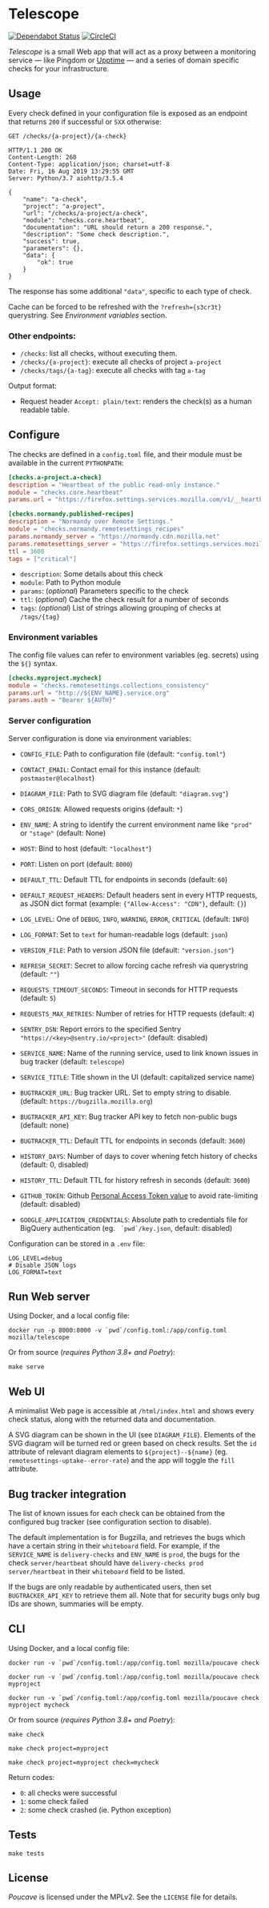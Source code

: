 # Telescope

[![Dependabot Status](https://api.dependabot.com/badges/status?host=github&repo=mozilla-services/telescope)](https://dependabot.com) [![CircleCI](https://circleci.com/gh/mozilla-services/telescope.svg?style=svg)](https://circleci.com/gh/mozilla-services/telescope)

*Telescope* is a small Web app that will act as a proxy between a monitoring service — like Pingdom or [Upptime](https://upptime.js.org/) — and a series of domain specific checks for your infrastructure.


## Usage

Every check defined in your configuration file is exposed as an endpoint that returns `200` if successful or `5XX` otherwise:

```http
GET /checks/{a-project}/{a-check}

HTTP/1.1 200 OK
Content-Length: 260
Content-Type: application/json; charset=utf-8
Date: Fri, 16 Aug 2019 13:29:55 GMT
Server: Python/3.7 aiohttp/3.5.4

{
    "name": "a-check",
    "project": "a-project",
    "url": "/checks/a-project/a-check",
    "module": "checks.core.heartbeat",
    "documentation": "URL should return a 200 response.",
    "description": "Some check description.",
    "success": true,
    "parameters": {},
    "data": {
        "ok": true
    }
}

```

The response has some additional `"data"`, specific to each type of check.

Cache can be forced to be refreshed with the ``?refresh={s3cr3t}`` querystring. See *Environment variables* section.

### Other endpoints:

* ``/checks``: list all checks, without executing them.
* ``/checks/{a-project}``: execute all checks of project ``a-project``
* ``/checks/tags/{a-tag}``: execute all checks with tag ``a-tag``

Output format:

* Request header ``Accept: plain/text``: renders the check(s) as a human readable table.


## Configure

The checks are defined in a `config.toml` file, and their module must be available in the current `PYTHONPATH`:

```toml
[checks.a-project.a-check]
description = "Heartbeat of the public read-only instance."
module = "checks.core.heartbeat"
params.url = "https://firefox.settings.services.mozilla.com/v1/__heartbeat__"

[checks.normandy.published-recipes]
description = "Normandy over Remote Settings."
module = "checks.normandy.remotesettings_recipes"
params.normandy_server = "https://normandy.cdn.mozilla.net"
params.remotesettings_server = "https://firefox.settings.services.mozilla.com/v1"
ttl = 3600
tags = ["critical"]
```

* `description`: Some details about this check
* `module`: Path to Python module
* `params`: (*optional*) Parameters specific to the check
* `ttl`: (*optional*) Cache the check result for a number of seconds
* `tags`: (*optional*) List of strings allowing grouping of checks at `/tags/{tag}`


### Environment variables

The config file values can refer to environment variables (eg. secrets) using the ``${}`` syntax.

```toml
[checks.myproject.mycheck]
module = "checks.remotesettings.collections_consistency"
params.url = "http://${ENV_NAME}.service.org"
params.auth = "Bearer ${AUTH}"
```

### Server configuration

Server configuration is done via environment variables:

* ``CONFIG_FILE``: Path to configuration file (default: ``"config.toml"``)
* ``CONTACT_EMAIL``: Contact email for this instance (default: ``postmaster@localhost``)
* ``DIAGRAM_FILE``: Path to SVG diagram file (default: ``"diagram.svg"``)
* ``CORS_ORIGIN``: Allowed requests origins (default: ``*``)
* ``ENV_NAME``: A string to identify the current environment name like ``"prod"`` or ``"stage"`` (default: None)
* ``HOST``: Bind to host (default: ``"localhost"``)
* ``PORT``: Listen on port (default: ``8000``)
* ``DEFAULT_TTL``: Default TTL for endpoints in seconds (default: ``60``)
* ``DEFAULT_REQUEST_HEADERS``: Default headers sent in every HTTP requests, as JSON dict format (example: ``{"Allow-Access": "CDN"}``, default: ``{}``)
* ``LOG_LEVEL``: One of ``DEBUG``, ``INFO``, ``WARNING``, ``ERROR``, ``CRITICAL`` (default: ``INFO``)
* ``LOG_FORMAT``: Set to ``text`` for human-readable logs (default: ``json``)
* ``VERSION_FILE``: Path to version JSON file (default: ``"version.json"``)
* ``REFRESH_SECRET``: Secret to allow forcing cache refresh via querystring (default: ``""``)
* ``REQUESTS_TIMEOUT_SECONDS``: Timeout in seconds for HTTP requests (default: ``5``)
* ``REQUESTS_MAX_RETRIES``: Number of retries for HTTP requests (default: ``4``)
* ``SENTRY_DSN``: Report errors to the specified Sentry ``"https://<key>@sentry.io/<project>"`` (default: disabled)
* ``SERVICE_NAME``: Name of the running service, used to link known issues in bug tracker (default: ``telescope``)
* ``SERVICE_TITLE``: Title shown in the UI (default: capitalized service name)

* ``BUGTRACKER_URL``: Bug tracker URL. Set to empty string to disable. (default: ``https://bugzilla.mozilla.org``)
* ``BUGTRACKER_API_KEY``: Bug tracker API key to fetch non-public bugs (default: none)
* ``BUGTRACKER_TTL``: Default TTL for endpoints in seconds (default: ``3600``)

* ``HISTORY_DAYS``: Number of days to cover whening fetch history of checks (default: 0, disabled)
* ``HISTORY_TTL``: Default TTL for history refresh in seconds (default: ``3600``)

* ``GITHUB_TOKEN``: Github [Personal Access Token value](https://github.com/settings/tokens) to avoid rate-limiting (default: disabled)
* ``GOOGLE_APPLICATION_CREDENTIALS``: Absolute path to credentials file for BigQuery authentication (eg. `` `pwd`/key.json``, default: disabled)

Configuration can be stored in a ``.env`` file:

```
LOG_LEVEL=debug
# Disable JSON logs
LOG_FORMAT=text
```

## Run Web server

Using Docker, and a local config file:

```
docker run -p 8000:8000 -v `pwd`/config.toml:/app/config.toml mozilla/telescope
```

Or from source (*requires Python 3.8+ and Poetry*):

```
make serve
```

## Web UI

A minimalist Web page is accessible at ``/html/index.html`` and shows every check status,
along with the returned data and documentation.

A SVG diagram can be shown in the UI (see ``DIAGRAM_FILE``). Elements of the SVG diagram will be turned red or green based on check results.
Set the ``id`` attribute of relevant diagram elements to ``${project}--${name}`` (eg. ``remotesettings-uptake--error-rate``) and the app will toggle the ``fill`` attribute.


## Bug tracker integration

The list of known issues for each check can be obtained from the configured bug tracker (see configuration section to disable).

The default implementation is for Bugzilla, and retrieves the bugs which have a certain string in their ``whiteboard`` field.
For example, if the ``SERVICE_NAME`` is ``delivery-checks`` and ``ENV_NAME`` is ``prod``, the bugs for the check ``server/heartbeat`` should have ``delivery-checks prod server/heartbeat`` in their ``whiteboard`` field to be listed.

If the bugs are only readable by authenticated users, then set ``BUGTRACKER_API_KEY`` to retrieve them all.
Note that for security bugs only bug IDs are shown, summaries will be empty.


## CLI

Using Docker, and a local config file:

```
docker run -v `pwd`/config.toml:/app/config.toml mozilla/poucave check

docker run -v `pwd`/config.toml:/app/config.toml mozilla/poucave check myproject

docker run -v `pwd`/config.toml:/app/config.toml mozilla/poucave check myproject mycheck
```

Or from source (*requires Python 3.8+ and Poetry*):

```
make check

make check project=myproject

make check project=myproject check=mycheck
```

Return codes:

- `0`: all checks were successful
- `1`: some check failed
- `2`: some check crashed (ie. Python exception)


## Tests

```
make tests
```

## License

*Poucave* is licensed under the MPLv2. See the `LICENSE` file for details.
